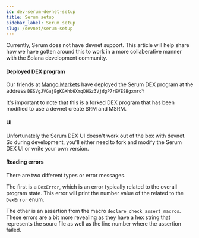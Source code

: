 ```yaml
---
id: dev-serum-devnet-setup
title: Serum setup
sidebar_label: Serum setup
slug: /devnet/serum-setup
---
```


Currently, Serum does not have devnet support. This article will help share how we have gotten around this to work in a more collaberative manner with the Solana development community.

#### Deployed DEX program
Our friends at [Mango Markets](https://mango.markets/) have deployed the Serum DEX program at the address `DESVgJVGajEgKGXhb6XmqDHGz3VjdgP7rEVESBgxmroY`

It's important to note that this is a forked DEX program that has been modified to use a devnet create SRM and MSRM.

#### UI
Unfortunately the Serum DEX UI doesn't work out of the box with devnet. So during development, you'll either need to fork and modify the Serum DEX UI or write your own version.

#### Reading errors
There are two different types or error messages.

The first is a `DexError`, which is an error typically related to the overall program state. This error will print the number value of the related to the `DexError` enum.

The other is an assertion from the macro `declare_check_assert_macros`. These errors are a bit more revealing as they have a hex string that represents the sourc file as well as the line number where the assertion failed.




